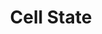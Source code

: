 ---
types: "word"

title: "Cell State"

categories: ['']

tags: ['Cell', 'State']

arabic: ['حالة الخلية']

publishers: ['خوارزميات الذكاء الاصطناعي في تحليل النص العربي']

types: "word"

slug: ""
---